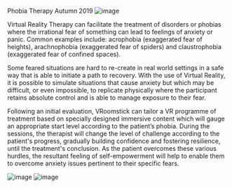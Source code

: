 Phobia Therapy
Autumn 2019
![image](https://user-images.githubusercontent.com/37180802/221384795-f2eb0d89-c9aa-41f4-9fea-5b812df85e42.png)


Virtual Reality Therapy can facilitate the treatment of disorders or phobias where the irrational fear of something can lead to feelings of anxiety or panic. Common examples include: acrophobia (exaggerated fear of heights), arachnophobia (exaggerated fear of spiders) and claustrophobia (exaggerated fear of confined spaces).

Some feared situations are hard to re-create in real world settings in a safe way that is able to initiate a path to recovery. With the use of Virtual Reality, it is possible to simulate situations that cause anxiety but which may be difficult, or even impossible, to replicate physically where the participant retains absolute control and is able to manage exposure to their fear.

Following an initial evaluation, VRoomstick can tailor a VR programme of treatment based on specially designed immersive content which will gauge an appropriate start level according to the patient’s phobia. During the sessions, the therapist will change the level of challenge according to the patient's progress, gradually building confidence and fostering resilience, until the treatment's conclusion. As the patient overcomes these various hurdles, the resultant feeling of self-empowerment will help to enable them to overcome anxiety issues pertinent to their specific fears.

![image](https://user-images.githubusercontent.com/37180802/221384800-ba4f7834-df72-4839-8d4c-76391d13cbd7.png)
![image](https://user-images.githubusercontent.com/37180802/221384804-d36eb59d-2656-4091-a12b-8f12173aec20.png)
